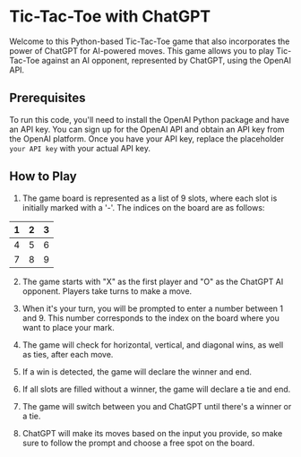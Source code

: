 # Tic-Tac-Toe with ChatGPT

Welcome to this Python-based Tic-Tac-Toe game that also incorporates the power of ChatGPT for AI-powered moves. This game allows you to play Tic-Tac-Toe against an AI opponent, represented by ChatGPT, using the OpenAI API.

## Prerequisites
To run this code, you'll need to install the OpenAI Python package and have an API key. You can sign up for the OpenAI API and obtain an API key from the OpenAI platform. Once you have your API key, replace the placeholder `your API key` with your actual API key.

## How to Play
1. The game board is represented as a list of 9 slots, where each slot is initially marked with a '-'. The indices on the board are as follows:

| 1 | 2 | 3 |
|---|---|---|
| 4 | 5 | 6 |
| 7 | 8 | 9 |

2. The game starts with "X" as the first player and "O" as the ChatGPT AI opponent. Players take turns to make a move.

3. When it's your turn, you will be prompted to enter a number between 1 and 9. This number corresponds to the index on the board where you want to place your mark.

4. The game will check for horizontal, vertical, and diagonal wins, as well as ties, after each move.

5. If a win is detected, the game will declare the winner and end.

6. If all slots are filled without a winner, the game will declare a tie and end.

7. The game will switch between you and ChatGPT until there's a winner or a tie.

8. ChatGPT will make its moves based on the input you provide, so make sure to follow the prompt and choose a free spot on the board.
